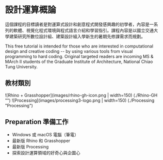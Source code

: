 # 設計運算概論

這個課程的目標讀者是對運算式設計和創意程式開發感興趣的初學者，內容是一系列的軟體、視覺化程式環境與程式語言介紹和學習指引。課程內容是以國立交通大學建築研究所數位設計組、建築設計組入學新生的暑期先修課需求而規劃。

This free tutorial is intended for those who are interested in computational design and creative coding -- by using various tools from visual programming to hard coding. Original targeted readers are incoming MS & MArch II students of the Graduate Institute of Architecture, National Chiao Tung University.

## 教材類別

![Rhino + Grasshopper](images/rhino-gh-icon.png | width=150)
(./Rhino-GH "")
![Processing](images/processing3-logo.png | width=150)
(./Processing "Processing")

## Preparation 準備工作

* Windows 或 macOS 電腦（筆電）
* 最新版 Rhino 和 Grasshopper
* 最新版 Processing
* 探索設計運算領域的好奇心與企圖心
